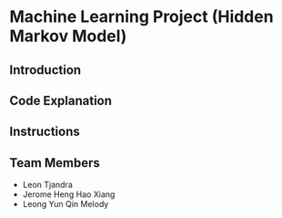 # Machine Learning Project (Hidden Markov Model)

## Introduction

## Code Explanation

## Instructions


## Team Members
- Leon Tjandra
- Jerome Heng Hao Xiang
- Leong Yun Qin Melody


